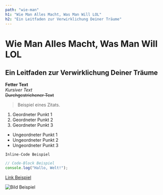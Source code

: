 ```yaml
---  
path: "wie-man"  
h1: "Wie Man Alles Macht, Was Man Will LOL"  
h2: "Ein Leitfaden zur Verwirklichung Deiner Träume"  
---  
```


# Wie Man Alles Macht, Was Man Will LOL  

## Ein Leitfaden zur Verwirklichung Deiner Träume  

**Fetter Text**  
*Kursiver Text*  
~~Durchgestrichener Text~~  

> Beispiel eines Zitats.

1. Geordneter Punkt 1  
2. Geordneter Punkt 2  
3. Geordneter Punkt 3  

- Ungeordneter Punkt 1  
- Ungeordneter Punkt 2  
- Ungeordneter Punkt 3  

`Inline-Code Beispiel`

```js
// Code-Block Beispiel
console.log("Hallo, Welt!");
```

[Link Beispiel](https://example.com)

![Bild Beispiel](https://imgs.search.brave.com/A1g3HIVyF53pk_YrZz0qOisvTPAwV07XS1GJtghqV5c/rs:fit:500:0:0:0/g:ce/aHR0cHM6Ly9zdGF0/aWMudmVjdGVlenku/Y29tL3ZpdGUvYXNz/ZXRzL3Bob3RvLUM4/cTBLUUhHLndlYnA)
